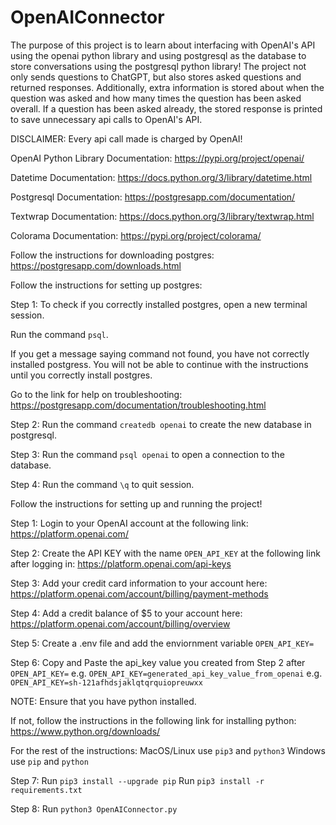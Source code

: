 # OpenAIConnector

The purpose of this project is to learn about interfacing with
OpenAI's API using the openai python library and using postgresql
as the database to store conversations using the postgresql python
library! The project not only sends questions to ChatGPT, but also
stores asked questions and returned responses. Additionally, extra
information is stored about when the question was asked and how
many times the question has been asked overall. If a question has
been asked already, the stored response is printed to save
unnecessary api calls to OpenAI's API.

DISCLAIMER: Every api call made is charged by OpenAI!

OpenAI Python Library Documentation:
https://pypi.org/project/openai/

Datetime Documentation:
https://docs.python.org/3/library/datetime.html

Postgresql Documentation:
https://postgresapp.com/documentation/

Textwrap Documentation:
https://docs.python.org/3/library/textwrap.html

Colorama Documentation:
https://pypi.org/project/colorama/


Follow the instructions for downloading postgres:
https://postgresapp.com/downloads.html


Follow the instructions for setting up postgres:

Step 1:
To check if you correctly installed postgres, open a new terminal session.

Run the command `psql`.

If you get a message saying command not found, you have not correctly
installed postgress. You will not be able to continue with the
instructions until you correctly install postgres.

Go to the link for help on troubleshooting:
https://postgresapp.com/documentation/troubleshooting.html

Step 2:
Run the command `createdb openai` to create the new database in postgresql.

Step 3:
Run the command `psql openai` to open a connection to the database.

Step 4:
Run the command `\q` to quit session.

Follow the instructions for setting up and running the project!

Step 1:
Login to your OpenAI account at the following link:
https://platform.openai.com/

Step 2:
Create the API KEY with the name `OPEN_API_KEY` at the following link after logging in:
https://platform.openai.com/api-keys

Step 3:
Add your credit card information to your account here:
https://platform.openai.com/account/billing/payment-methods

Step 4:
Add a credit balance of $5 to your account here:
https://platform.openai.com/account/billing/overview

Step 5:
Create a .env file and add the enviornment variable `OPEN_API_KEY=`

Step 6:
Copy and Paste the api_key value you created from Step 2 after `OPEN_API_KEY=`
e.g. `OPEN_API_KEY=generated_api_key_value_from_openai`
e.g. `OPEN_API_KEY=sh-121afhdsjaklqtqrquiopreuwxx`

NOTE:
Ensure that you have python installed.

If not, follow the instructions in the following link for installing python:
https://www.python.org/downloads/

For the rest of the instructions:
MacOS/Linux use `pip3` and `python3`
Windows use `pip` and `python`

Step 7:
Run `pip3 install --upgrade pip`
Run `pip3 install -r requirements.txt`

Step 8:
Run `python3 OpenAIConnector.py`